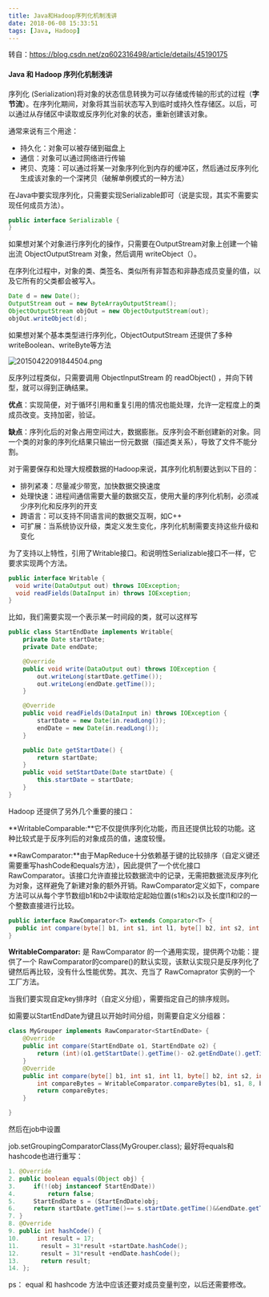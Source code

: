 ```yaml
---
title: Java和Hadoop序列化机制浅讲
date: 2018-06-08 15:33:51
tags: [Java, Hadoop]
---
```


转自：https://blog.csdn.net/zq602316498/article/details/45190175

#### Java 和 Hadoop 序列化机制浅讲

序列化  (Serialization)将对象的状态信息转换为可以存储或传输的形式的过程（**字节流**）。在序列化期间，对象将其当前状态写入到临时或持久性存储区。以后，可以通过从存储区中读取或反序列化对象的状态，重新创建该对象。

通常来说有三个用途：

- 持久化：对象可以被存储到磁盘上
- 通信：对象可以通过网络进行传输
- 拷贝、克隆：可以通过将某一对象序列化到内存的缓冲区，然后通过反序列化生成该对象的一个深拷贝（破解单例模式的一种方法）
  <!-- more-->
在Java中要实现序列化，只需要实现Serializable即可（说是实现，其实不需要实现任何成员方法）。

```java
public interface Serializable {
}
```

如果想对某个对象进行序列化的操作，只需要在OutputStream对象上创建一个输出流 ObjectOutputStream 对象，然后调用 writeObject（）。

在序列化过程中，对象的类、类签名、类似所有非暂态和非静态成员变量的值，以及它所有的父类都会被写入。

```Java
Date d = new Date();
OutputStream out = new ByteArrayOutputStream();
ObjectOutputStream objOut = new ObjectOutputStream(out);
objOut.writeObject(d);
```

如果想对某个基本类型进行序列化，ObjectOutputStream 还提供了多种 writeBoolean、writeByte等方法

![20150422091844504.png](https://i.loli.net/2019/03/10/5c851c78cb315.png)

反序列过程类似，只需要调用 ObjectInputStream 的 readObject() ，并向下转型，就可以得到正确结果。

**优点**：实现简便，对于循环引用和重复引用的情况也能处理，允许一定程度上的类成员改变。支持加密，验证。

**缺点**：序列化后的对象占用空间过大，数据膨胀。反序列会不断创建新的对象。同一个类的对象的序列化结果只输出一份元数据（描述类关系），导致了文件不能分割。

对于需要保存和处理大规模数据的Hadoop来说，其序列化机制要达到以下目的：

- 排列紧凑：尽量减少带宽，加快数据交换速度
- 处理快速：进程间通信需要大量的数据交互，使用大量的序列化机制，必须减少序列化和反序列的开支
- 跨语言：可以支持不同语言间的数据交互啊，如C++
- 可扩展：当系统协议升级，类定义发生变化，序列化机制需要支持这些升级和变化

为了支持以上特性，引用了Writable接口。和说明性Serializable接口不一样，它要求实现两个方法。

```java
public interface Writable {
  void write(DataOutput out) throws IOException;
  void readFields(DataInput in) throws IOException;
}
```

比如，我们需要实现一个表示某一时间段的类，就可以这样写

```java
public class StartEndDate implements Writable{
	private Date startDate;
	private Date endDate;

	@Override
	public void write(DataOutput out) throws IOException {
		out.writeLong(startDate.getTime());
		out.writeLong(endDate.getTime());
	}

	@Override
	public void readFields(DataInput in) throws IOException {
		startDate = new Date(in.readLong());
		endDate = new Date(in.readLong());
	}

	public Date getStartDate() {
		return startDate;
	}
	public void setStartDate(Date startDate) {
		this.startDate = startDate;
	}
}
```

 Hadoop 还提供了另外几个重要的接口：

**WritableComparable:**它不仅提供序列化功能，而且还提供比较的功能。这种比较式是于反序列后的对象成员的值，速度较慢。

**RawComparator:**由于MapReduce十分依赖基于键的比较排序（自定义键还需要重写hashCode和equals方法），因此提供了一个优化接口   RawComparator。该接口允许直接比较数据流中的记录，无需把数据流反序列化为对象，这样避免了新建对象的额外开销。RawComparator定义如下，compare方法可以从每个字节数组b1和b2中读取给定起始位置(s1和s2)以及长度l1和l2的一个整数直接进行比较。

```java
public interface RawComparator<T> extends Comparator<T> {
  public int compare(byte[] b1, int s1, int l1, byte[] b2, int s2, int l2);
}
```

**WritableComparator:** 是 RawComparator 的一个通用实现，提供两个功能：提供了一个 RawComparator的compare()的默认实现，该默认实现只是反序列化了键然后再比较，没有什么性能优势。其次、充当了  RawComaprator 实例的一个工厂方法。

当我们要实现自定key排序时（自定义分组），需要指定自己的排序规则。

如需要以StartEndDate为键且以开始时间分组，则需要自定义分组器：

```Java
class MyGrouper implements RawComparator<StartEndDate> {
    @Override
    public int compare(StartEndDate o1, StartEndDate o2) {
        return (int)(o1.getStartDate().getTime()- o2.getEndDate().getTime());
    }
    @Override
    public int compare(byte[] b1, int s1, int l1, byte[] b2, int s2, int l2) {
        int compareBytes = WritableComparator.compareBytes(b1, s1, 8, b2, s2, 8);
        return compareBytes;
    }

}
```

然后在job中设置

job.setGroupingComparatorClass(MyGrouper.class);
 最好将equals和hashcode也进行重写：

```java
1. @Override  
2. public boolean equals(Object obj) {  
3.     if(!(obj instanceof StartEndDate))  
4.         return false;  
5.     StartEndDate s = (StartEndDate)obj;  
6.     return startDate.getTime()== s.startDate.getTime()&&endDate.getTime() == s.endDate.getTime();   
7. }  
8. @Override  
9. public int hashCode() {  
10.     int result = 17;    
11.      result = 31*result +startDate.hashCode();   
12.      result = 31*result +endDate.hashCode();    
13.      return result;  
14. };  
```

ps： equal 和 hashcode 方法中应该还要对成员变量判空，以后还需要修改。
